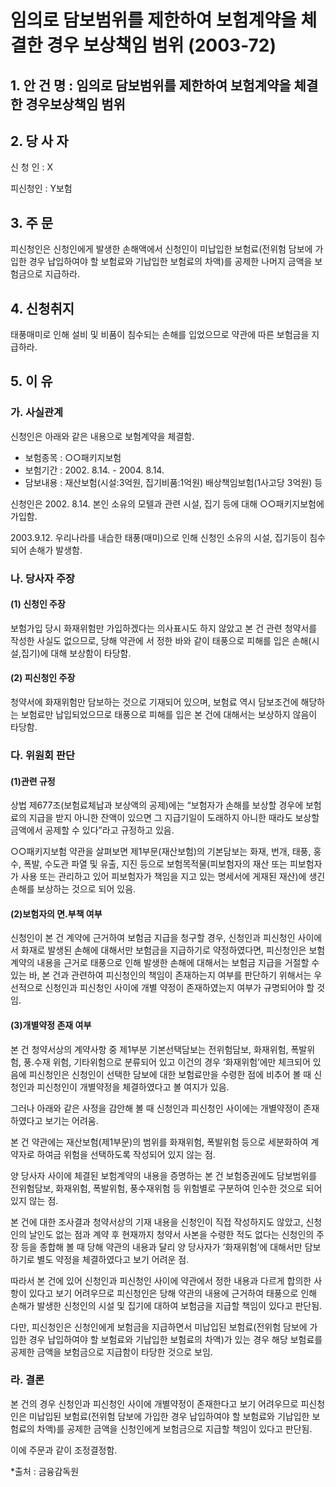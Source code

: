 # 임의로 담보범위를 제한하여 보험계약을 체결한 경우 보상책임 범위 (2003-72)

## 1. 안 건 명 : 임의로 담보범위를 제한하여 보험계약을 체결한 경우보상책임 범위

## 2. 당 사 자
신 청 인 :  X

피신청인 :  Y보험

## 3. 주    문 
피신청인은 신청인에게 발생한 손해액에서 신청인이 미납입한 보험료(전위험 담보에 가입한 경우 납입하여야 할 보험료와 기납입한 보험료의 차액)를 공제한 나머지 금액을 보험금으로 지급하라.		
    
## 4. 신청취지
태풍매미로 인해 설비 및 비품이 침수되는 손해를 입었으므로 약관에 따른 보험금을 지급하라.

## 5. 이   유

### 가. 사실관계
신청인은 아래와 같은 내용으로 보험계약을 체결함.   
 
   - 보험종목 : ○○패키지보험
   - 보험기간 : 2002. 8.14. - 2004. 8.14.
   - 담보내용 : 재산보험(시설:3억원, 집기비품:1억원) 배상책임보험(1사고당 3억원) 등
              

신청인은 2002. 8.14. 본인 소유의 모텔과 관련 시설, 집기 등에 대해 ○○패키지보험에 가입함.  

2003.9.12. 우리나라를 내습한 태풍(매미)으로 인해 신청인 소유의 시설, 집기등이 침수되어 손해가 발생함. 
        


### 나. 당사자 주장
####   (1) 신청인 주장
보험가입 당시 화재위험만 가입하겠다는 의사표시도 하지 않았고 본 건 관련 청약서를 작성한 사실도 없으므로, 당해 약관에  서 정한 바와 같이 태풍으로 피해를 입은 손해(시설,집기)에 대해 보상함이 타당함.

####   (2) 피신청인 주장
청약서에 화재위험만 담보하는 것으로 기재되어 있으며, 보험료 역시 담보조건에 해당하는 보험료만 납입되었으므로 태풍으로 피해를 입은 본 건에 대해서는 보상하지 않음이 타당함.
     

### 다. 위원회 판단
#### (1)관련 규정

상법 제677조(보험료체납과 보상액의 공제)에는 “보험자가 손해를 보상할 경우에 보험료의 지급을 받지 아니한 잔액이 있으면 그 지급기일이 도래하지 아니한 때라도 보상할 금액에서 공제할 수 있다”라고 규정하고 있음.

○○패키지보험 약관을 살펴보면 제1부문(재산보험)의 기본담보는 화재, 번개, 태풍, 홍수, 폭발, 수도관 파열 및 유출, 지진 등으로 보험목적물(피보험자의 재산 또는 피보험자가 사용 또는 관리하고 있어 피보험자가 책임을 지고 있는 명세서에 게재된 재산)에 생긴 손해를 보상하는 것으로 되어 있음.

#### (2)보험자의 면․부책 여부

신청인이 본 건 계약에 근거하여 보험금 지급을 청구할 경우, 신청인과 피신청인 사이에서 화재로 발생된 손해에 대해서만 보험금을 지급하기로 약정하였다면, 피신청인은 보험 계약의 내용을 근거로 태풍으로 인해 발생한 손해에 대해서는 보험금 지급을 거절할 수 있는 바, 본 건과 관련하여 피신청인의 책임이 존재하는지 여부를 판단하기 위해서는 우선적으로 신청인과 피신청인 사이에 개별 약정이 존재하였는지 여부가 규명되어야 할 것임.

#### (3)개별약정 존재 여부

  본 건 청약서상의 계약사항 중 제1부분 기본선택담보는 전위험담보, 화재위험, 폭발위험, 풍․수재 위험, 기타위험으로 분류되어 있고 이건의 경우 ‘화재위험’에만 체크되어 있음에 피신청인은 신청인이 선택한 담보에 대한 보험료만을 수령한 점에 비추어 볼 때 신청인과 피신청인이 개별약정을 체결하였다고 볼 여지가 있음.

  그러나 아래와 같은 사정을 감안해 볼 때 신청인과 피신청인 사이에는 개별약정이 존재하였다고 보기는 어려움.

  본 건 약관에는 재산보험(제1부문)의 범위를 화재위험, 폭발위험 등으로 세분화하여 계약자로 하여금 위험을 선택하도록 작성되어 있지 않는 점.

  양 당사자 사이에 체결된 보험계약의 내용을 증명하는 본 건 보험증권에도 담보범위를 전위험담보, 화재위험, 폭발위험, 풍수재위험 등 위험별로 구분하여 인수한 것으로 되어 있지 않는 점.

  본 건에 대한 조사결과 청약서상의 기재 내용을 신청인이 직접 작성하지도 않았고, 신청인의 날인도 없는 점과  계약 후 현재까지 청약서 사본을 수령한 적도 없다는 신청인의 주장 등을 종합해 볼 때 당해 약관의 내용과 달리 양 당사자가 ‘화재위험’에 대해서만 담보하기로 별도 약정을 체결하였다고 보기 어려운 점.

  따라서 본 건에 있어 신청인과 피신청인 사이에 약관에서 정한 내용과 다르게 합의한 사항이 있다고 보기 어려우므로  피신청인은 당해 약관의 내용에 근거하여 태풍으로 인해 손해가 발생한 신청인의 시설 및 집기에 대하여 보험금을 지급할 책임이 있다고 판단됨.

  다만, 피신청인은 신청인에게 보험금을 지급하면서 미납입된  보험료(전위험 담보에 가입한 경우 납입하여야 할 보험료와 기납입한 보험료의 차액)가 있는 경우 해당 보험료를 공제한 금액을 보험금으로 지급함이 타당한 것으로 보임.
       
###  라. 결론
본 건의 경우 신청인과 피신청인 사이에 개별약정이 존재한다고 보기 어려우므로 피신청인은 미납입된 보험료(전위험 담보에 가입한 경우 납입하여야 할 보험료와 기납입한 보험료의 차액)를 공제한  금액을 신청인에게 보험금으로 지급할 책임이 있다고 판단됨.

이에 주문과 같이 조정결정함.   
 

*출처 : 금융감독원